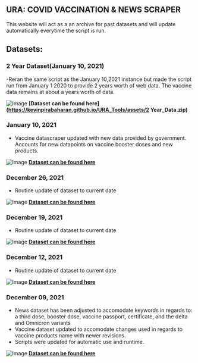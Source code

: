 ## URA: COVID VACCINATION & NEWS SCRAPER

This website will act as a an archive for past datasets and will update automatically everytime the script is run. 

## Datasets:
### 2 Year Dataset(January 10, 2021)
-Reran the same script as the January 10,2021 instance but made the script run from January 1 2020 to provide 2 years worth of web data. The vaccine data remains at about a years worth of data.


![Image](https://kevinpirabaharan.github.io/URA_Tools/img/file.png) **[Dataset can be found here](https://kevinpirabaharan.github.io/URA_Tools/assets/2 Year_Data.zip)**

### January 10, 2021 
- Vaccine datascraper updated with new data provided by government. Accounts for new datapoints on vaccine booster doses and new products.


![Image](https://kevinpirabaharan.github.io/URA_Tools/img/file.png) **[Dataset can be found here](https://kevinpirabaharan.github.io/URA_Tools/assets/Jan_10_2022_Data.zip)**
### December 26, 2021 
- Routine update of dataset to current date


![Image](https://kevinpirabaharan.github.io/URA_Tools/img/file.png) **[Dataset can be found here](https://kevinpirabaharan.github.io/URA_Tools/assets/Dec_26_2021_Data.zip)**
### December 19, 2021 
- Routine update of dataset to current date


![Image](https://kevinpirabaharan.github.io/URA_Tools/img/file.png) **[Dataset can be found here](https://kevinpirabaharan.github.io/URA_Tools/assets/Dec_19_2021_Data.zip)**
### December 12, 2021 
- Routine update of dataset to current date


![Image](https://kevinpirabaharan.github.io/URA_Tools/img/file.png) **[Dataset can be found here](https://kevinpirabaharan.github.io/URA_Tools/assets/Dec_13_2021_Data.zip)**
### December 09, 2021 
- News dataset has been adjusted to accomodate keywords in regards to: a third dose, booster dose, vaccine passport, certificate, and the delta and Omnicron variants
- Vaccine dataset updated to accomodate changes used in regards to vaccine products name with newer revisions.
- Scripts were updated for automatic use and runtime.


![Image](https://kevinpirabaharan.github.io/URA_Tools/img/file.png) **[Dataset can be found here](https://kevinpirabaharan.github.io/URA_Tools/assets/Dec_09_2021_Data.zip)**

<!-- For more details see [Basic writing and formatting syntax](https://docs.github.com/en/github/writing-on-github/getting-started-with-writing-and-formatting-on-github/basic-writing-and-formatting-syntax).

### Jekyll Themes

Your Pages site will use the layout and styles from the Jekyll theme you have selected in your [repository settings](https://github.com/KevinPirabaharan/URA_Tools/settings/pages). The name of this theme is saved in the Jekyll `_config.yml` configuration file.

### Support or Contact

Having trouble with Pages? Check out our [documentation](https://docs.github.com/categories/github-pages-basics/) or [contact support](https://support.github.com/contact) and we’ll help you sort it out. -->
